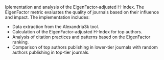 Iplementation and analysis of the EigenFactor-adjusted H-Index. The EigenFactor metric evaluates the quality of journals based on their influence and impact. The implementation includes:

- Data extraction from the Alexandria3k tool.
- Calculation of the EigenFactor-adjusted H-Index for top authors.
- Analysis of citation practices and patterns based on the EigenFactor ranking.
- Comparison of top authors publishing in lower-tier journals with random authors publishing in top-tier journals.
